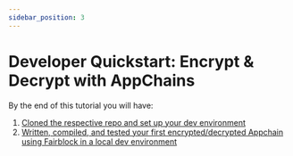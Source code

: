```yaml
---
sidebar_position: 3
---
```


# Developer Quickstart: Encrypt & Decrypt with AppChains

<!-- TODO - get a repo started for appchain integrations quick start, use that here. -->

By the end of this tutorial you will have:

1. [Cloned the respective repo and set up your dev environment](TODO-GetLink)
2. [Written, compiled, and tested your first encrypted/decrypted Appchain using Fairblock in a local dev environment](TODO-GetLink)

